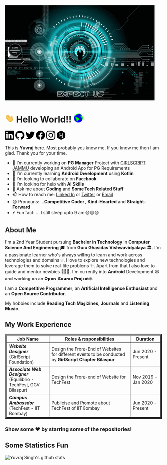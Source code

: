![](https://github.com/yuvraj-2503/yuvraj-2503/blob/master/cover.gif)
# <img src="https://github.com/yuvraj-2503/yuvraj-2503/blob/master/Hi.gif" width="29px"> Hello World!!  <img src="https://github.com/yuvraj-2503/yuvraj-2503/blob/master/Earth.gif" width="29px">  
<A HREF="https://www.linkedin.com/in/yuvraj-2503"><IMG SRC="https://github.com/yuvraj-2503/yuvraj-2503/blob/master/LinkedIn.svg" WIDTH="29px"></A>
<A HREF="https://github.com/yuvraj-2503"><IMG SRC="https://github.com/yuvraj-2503/yuvraj-2503/blob/master/Github.svg" WIDTH="29px"></A>
<A HREF="https://twitter.com/Yuvraj2503"><IMG SRC="https://github.com/yuvraj-2503/yuvraj-2503/blob/master/Twitter.svg" WIDTH="29px"></A>
<A HREF="https://www.facebook.com/Yuvraj2503"><IMG SRC="https://github.com/yuvraj-2503/yuvraj-2503/blob/master/Facebook.svg" WIDTH="29px"></A>
<A HREF="https://www.instagram.com/_yuvraj_2503"><IMG SRC="https://github.com/yuvraj-2503/yuvraj-2503/blob/master/Instagram.svg" WIDTH="29px"></A>
<A HREF="https://www.hackerrank.com/singh_yuvraj_yu1"><IMG SRC="https://github.com/yuvraj-2503/yuvraj-2503/blob/master/Hackerrank.svg" WIDTH="29PX"></A> <p/>
       
This is **Yuvraj** here. Most probably you know me. If you know me then I am glad. Thank you for your time.
         

- 🔭 I’m currently working on **PG Manager** Project with <a href="https://github.com/GirlScript-Jammu-kashmir">GIRLSCRIPT JAMMU</A> developing an Android App for PG                 Requirements
- 🌱 I’m currently learning **Android Development** using **Kotlin**
- 👯 I’m looking to collaborate on **Facebook**
- 🤔 I’m looking for help with **AI Skills**
- 💬 Ask me about **Coding** and **Some Tech Related Stuff**
- 📫 How to reach me: <A HREF="https://www.linkedin.com/in/yuvraj-2503">Linked In</a> or 
         <a href="https://twitter.com/Yuvraj2503">Twitter</a> or <a href="mailto:singh.yuvraj1047@gmail.com">Email</a>
- 😄 Pronouns: ...**Competitive Coder** , **Kind-Hearted** and **Straight-Forward**
- ⚡ Fun fact: ...  I still sleep upto 9 am 😄😄😄

## About Me

I'm a 2nd Year Student pursuing **Bachelor in Technology** in **Computer Science And Engineering** 🎓 from **Guru Ghasidas Vishwavidyalaya** 🏛. I'm a passionate learner who's always willing to learn and work across technologies and domains 💡. I love to explore new technologies and leverage them to solve real-life problems ✨. Apart from that I also love to guide and mentor newbies 👨🏻‍💻. I'm currently into **Android** Development 🕸️ and working on an **Open-Source Project**🤓.

I am a **Competitive Programmer**, an **Artificial Intelligence Enthusiast** and an **Open Source Contributor**.

My hobbies include **Reading Tech Magizines**, **Journals** and **Listening Music**.

## My Work Experience

<table border='5'>
  <thead>
    <tr>
      <td>
        <center><strong>Job Name</strong></center>
      </td>
      <td>
        <center><strong>Roles & responsibilities </strong></center>
      </td>
      <td>
        <center><strong>Duration</strong></center>
      </td>
    </tr>
  </thead>
  <tbody>
    <tr>
      <td>
        <em><b>Website Designer</b></em><br />
        (GirlScript Foundation)
      </td>
      <td>
      Design the Front-End of Websites for different events to be conducted by <b>GirlScript Chapter Bilaspur</b>
      </td>
      <td>
        Jun 2020 - Present
      </td>
    </tr>
    <tr>
      <td>
        <em><b>Associate Web Designer</b></em><br />
        (Equilibrio - TechFest, GGV Bilaspur)
      </td>
      <td>
       Design the Front-end of Website for TechFest
      </td>
      <td>
        Nov 2019 - Jan 2020
      </td>
    </tr>
    <tr>
      <td>
        <em><b>Campus Ambassdor</b></em><br />
        (TechFest - IIT Bombay)
      </td>
      <td>
        Publicise and Promote about TechFest of IIT Bombay
      </td>
      <td>
        Jun 2020 - Present
      </td>
    </tr>
   
  </tbody>
</table>

### Show some ❤️ by starring some of the repositories!

## Some Statistics Fun
![Yuvraj Singh's github stats](https://github-readme-stats.vercel.app/api?username=yuvraj-2503&show_icons=true&line_height=30)<br>
